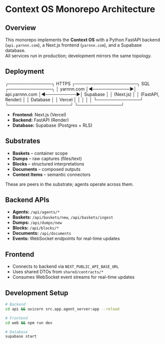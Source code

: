 # Context OS Monorepo Architecture

## Overview
This monorepo implements the **Context OS** with a Python FastAPI backend (`api.yarnnn.com`), a Next.js frontend (`yarnnn.com`), and a Supabase database.  
All services run in production; development mirrors the same topology.

## Deployment

┌──────────────┐ HTTPS ┌────────────────────┐ SQL ┌──────────────┐
│ yarnnn.com │◄────────────►│ api.yarnnn.com │◄──────────►│ Supabase │
│ (Next.js) │ │ (FastAPI, Render) │ │ Database │
│ Vercel │ │ │ │ │
└──────────────┘ └────────────────────┘ └──────────────┘

- **Frontend:** Next.js (Vercel)  
- **Backend:** FastAPI (Render)  
- **Database:** Supabase (Postgres + RLS)  

## Substrates
- **Baskets** – container scope  
- **Dumps** – raw captures (files/text)  
- **Blocks** – structured interpretations  
- **Documents** – composed outputs  
- **Context Items** – semantic connectors  

These are peers in the substrate; agents operate across them.

## Backend APIs
- **Agents:** `/api/agents/*`  
- **Baskets:** `/api/baskets/new`, `/api/baskets/ingest`  
- **Dumps:** `/api/dumps/new`  
- **Blocks:** `/api/blocks/*`  
- **Documents:** `/api/documents`
- **Events:** WebSocket endpoints for real-time updates  

## Frontend
- Connects to backend via `NEXT_PUBLIC_API_BASE_URL`  
- Uses shared DTOs from `shared/contracts/*`  
- Consumes WebSocket event streams for real-time updates  

## Development Setup
```bash
# Backend
cd api && uvicorn src.app.agent_server:app --reload

# Frontend
cd web && npm run dev

# Database
supabase start